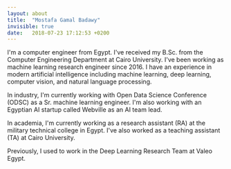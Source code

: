```yaml
---
layout: about
title:  "Mostafa Gamal Badawy"
invisible: true
date:   2018-07-23 17:12:53 +0200
---
```

I'm a computer engineer from Egypt. I've received my B.Sc. from the Computer Engineering Department at Cairo University. I've been working as machine learning research engineer since 2016. I have an experience in modern artificial intelligence including machine learning, deep learning, computer vision, and natural language processing.

In industry, I'm currently working with Open Data Science Conference (ODSC) as a Sr. machine learning engineer. I'm also working with an Egyptian AI startup called Webville as an AI team lead. 

In academia, I'm currently working as a research assistant (RA) at the military technical college in Egypt. I've also worked as a teaching assistant (TA) at Cairo University.

Previously, I used to work in the Deep Learning Research Team at Valeo Egypt.
